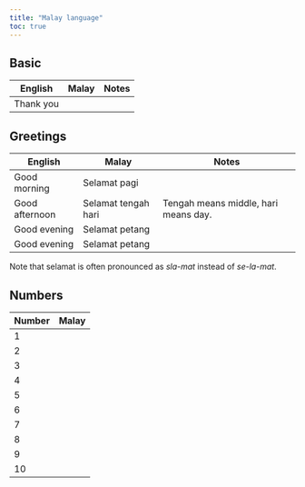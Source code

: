 ```yaml
---
title: "Malay language"
toc: true
---
```


## Basic

| English   | Malay | Notes |
| ---       | ---   | ---   |
| Thank you |       |       |

## Greetings

| English        | Malay               | Notes                                |
| ---            | ---                 | ---                                  |
| Good morning   | Selamat pagi        |                                      |
| Good afternoon | Selamat tengah hari | Tengah means middle, hari means day. |
| Good evening   | Selamat petang      |                                      |
| Good evening   | Selamat petang      |                                      |

Note that selamat is often pronounced as *sla-mat* instead of *se-la-mat*.

## Numbers

| Number | Malay |
| ---    | ---   |
| 1      |       |
| 2      |       |
| 3      |       |
| 4      |       |
| 5      |       |
| 6      |       |
| 7      |       |
| 8      |       |
| 9      |       |
| 10     |       |
